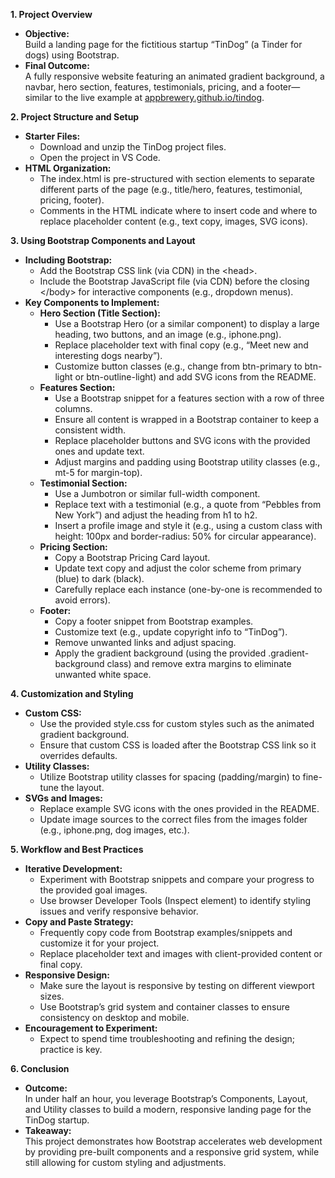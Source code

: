 **1\. Project Overview**

- **Objective:**  
    Build a landing page for the fictitious startup “TinDog” (a Tinder for dogs) using Bootstrap.
- **Final Outcome:**  
    A fully responsive website featuring an animated gradient background, a navbar, hero section, features, testimonials, pricing, and a footer—similar to the live example at [appbrewery.github.io/tindog](https://appbrewery.github.io/tindog).

**2\. Project Structure and Setup**

- **Starter Files:**
  - Download and unzip the TinDog project files.
  - Open the project in VS Code.
- **HTML Organization:**
  - The index.html is pre-structured with section elements to separate different parts of the page (e.g., title/hero, features, testimonial, pricing, footer).
  - Comments in the HTML indicate where to insert code and where to replace placeholder content (e.g., text copy, images, SVG icons).

**3\. Using Bootstrap Components and Layout**

- **Including Bootstrap:**
  - Add the Bootstrap CSS link (via CDN) in the &lt;head&gt;.
  - Include the Bootstrap JavaScript file (via CDN) before the closing &lt;/body&gt; for interactive components (e.g., dropdown menus).
- **Key Components to Implement:**
  - **Hero Section (Title Section):**
    - Use a Bootstrap Hero (or a similar component) to display a large heading, two buttons, and an image (e.g., iphone.png).
    - Replace placeholder text with final copy (e.g., “Meet new and interesting dogs nearby”).
    - Customize button classes (e.g., change from btn-primary to btn-light or btn-outline-light) and add SVG icons from the README.
  - **Features Section:**
    - Use a Bootstrap snippet for a features section with a row of three columns.
    - Ensure all content is wrapped in a Bootstrap container to keep a consistent width.
    - Replace placeholder buttons and SVG icons with the provided ones and update text.
    - Adjust margins and padding using Bootstrap utility classes (e.g., mt-5 for margin-top).
  - **Testimonial Section:**
    - Use a Jumbotron or similar full-width component.
    - Replace text with a testimonial (e.g., a quote from “Pebbles from New York”) and adjust the heading from h1 to h2.
    - Insert a profile image and style it (e.g., using a custom class with height: 100px and border-radius: 50% for circular appearance).
  - **Pricing Section:**
    - Copy a Bootstrap Pricing Card layout.
    - Update text copy and adjust the color scheme from primary (blue) to dark (black).
    - Carefully replace each instance (one-by-one is recommended to avoid errors).
  - **Footer:**
    - Copy a footer snippet from Bootstrap examples.
    - Customize text (e.g., update copyright info to “TinDog”).
    - Remove unwanted links and adjust spacing.
    - Apply the gradient background (using the provided .gradient-background class) and remove extra margins to eliminate unwanted white space.

**4\. Customization and Styling**

- **Custom CSS:**
  - Use the provided style.css for custom styles such as the animated gradient background.
  - Ensure that custom CSS is loaded after the Bootstrap CSS link so it overrides defaults.
- **Utility Classes:**
  - Utilize Bootstrap utility classes for spacing (padding/margin) to fine-tune the layout.
- **SVGs and Images:**
  - Replace example SVG icons with the ones provided in the README.
  - Update image sources to the correct files from the images folder (e.g., iphone.png, dog images, etc.).

**5\. Workflow and Best Practices**

- **Iterative Development:**
  - Experiment with Bootstrap snippets and compare your progress to the provided goal images.
  - Use browser Developer Tools (Inspect element) to identify styling issues and verify responsive behavior.
- **Copy and Paste Strategy:**
  - Frequently copy code from Bootstrap examples/snippets and customize it for your project.
  - Replace placeholder text and images with client-provided content or final copy.
- **Responsive Design:**
  - Make sure the layout is responsive by testing on different viewport sizes.
  - Use Bootstrap’s grid system and container classes to ensure consistency on desktop and mobile.
- **Encouragement to Experiment:**
  - Expect to spend time troubleshooting and refining the design; practice is key.

**6\. Conclusion**

- **Outcome:**  
    In under half an hour, you leverage Bootstrap’s Components, Layout, and Utility classes to build a modern, responsive landing page for the TinDog startup.
- **Takeaway:**  
    This project demonstrates how Bootstrap accelerates web development by providing pre-built components and a responsive grid system, while still allowing for custom styling and adjustments.
